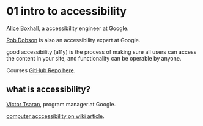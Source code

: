 
# 01 intro to accessibility

[Alice Boxhall](https://developers.google.com/web/resources/contributors/#alice-boxhall), a accessibility engineer at Google.

[Rob Dobson](https://developers.google.com/web/resources/contributors/#rob-dodson) is also an accessibility expert at Google.

good accessibility (a11y) is the process of making sure all users can access the content in your site, and functionality can be operable by anyone.

Courses [GitHub Repo here]().

## what is accessibility?

[Victor Tsaran](), program manager at Google.

[computer acccessibility on wiki article](https://en.wikipedia.org/wiki/Computer_accessibility).

